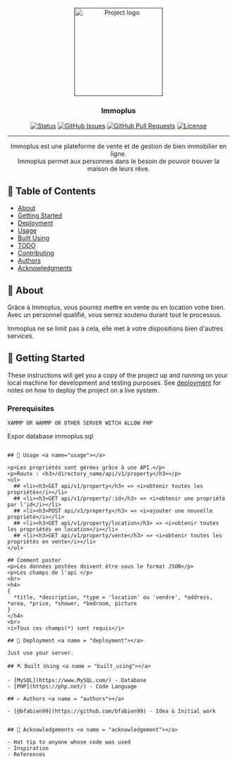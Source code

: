 <p align="center">
  <a href="" rel="noopener">
 <img width=200px height=200px src="https://i.imgur.com/6wj0hh6.jpg" alt="Project logo"></a>
</p>

<h3 align="center">Immoplus</h3>

<div align="center">

[![Status](https://img.shields.io/badge/status-active-success.svg)]()
[![GitHub Issues](https://img.shields.io/github/issues/kylelobo/The-Documentation-Compendium.svg)](https://github.com/kylelobo/The-Documentation-Compendium/issues)
[![GitHub Pull Requests](https://img.shields.io/github/issues-pr/kylelobo/The-Documentation-Compendium.svg)](https://github.com/kylelobo/The-Documentation-Compendium/pulls)
[![License](https://img.shields.io/badge/license-MIT-blue.svg)](/LICENSE)

</div>

---

<p align="center"> 
    Immoplus est une plateforme de vente et de gestion de bien immobilier en ligne.
    <br> 
    Immoplus permet aux personnes dans le besoin de pouvoir trouver la maison de leurs rêve.
    <br>
</p>

## 📝 Table of Contents

- [About](#about)
- [Getting Started](#getting_started)
- [Deployment](#deployment)
- [Usage](#usage)
- [Built Using](#built_using)
- [TODO](../TODO.md)
- [Contributing](../CONTRIBUTING.md)
- [Authors](#authors)
- [Acknowledgments](#acknowledgement)

## 🧐 About <a name = "about"></a>

<p>Grâce à Immoplus, vous pourrez mettre en vente ou en location votre bien. Avec un personnel qualifié, vous serrez soutenu durant tout le processus.</p>
<p>Immoplus ne se limit pas à cela, elle met à votre dispositions bien d'autres services.</p>

## 🏁 Getting Started <a name = "getting_started"></a>

These instructions will get you a copy of the project up and running on your local machine for development and testing purposes. See [deployment](#deployment) for notes on how to deploy the project on a live system.

### Prerequisites

```
XAMMP OR WAMMP OR OTHER SERVER WITCH ALLOW PHP
```
Expor database immoplus.sql
```

## 🎈 Usage <a name="usage"></a>

<p>Les propriétés sont gérées grâce à une API.</p>
<p>Route : <h3>/directory_name/api/v1/property</h3></p>
<ul>
  ## <li><h3>GET api/v1/property</h3> => <i>obtenir toutes les propriétés</i></li>
  ## <li><h3>GET api/v1/property/:id</h3> => <i>obtenir une propriété par l'id</i></li>
  ## <li><h3>POST api/v1/property</h3> => <i>ajouter une nouvelle propriété</i></li>
  ## <li><h3>GET api/v1/property/location</h3> => <i>obtenir toutes les propriétés en location</i></li>
  ## <li><h3>GET api/v1/property/vente</h3> => <i>obtenir toutes les propriétés en vente</i></li>
</ul>

## Comment poster
<p>Les données postées doivent être sous le format JSON</p>
<p>Les champs de l'api </p>
<br>
<h4>
{
  *title, *description, *type = 'location' ou 'vendre', *address, *area, *price, *shower, *bedroom, picture
}
</h4>
<br>
<i>Tous ces champs(*) sont requis</i>

## 🚀 Deployment <a name = "deployment"></a>

Just use your server.

## ⛏️ Built Using <a name = "built_using"></a>

- [MySQL](https://www.MySQL.com/) - Database
- [PHP](https://php.net/) - Code Language

## ✍️ Authors <a name = "authors"></a>

- [@bfabien99](https://github.com/bfabien99) - Idea & Initial work


## 🎉 Acknowledgements <a name = "acknowledgement"></a>

- Hat tip to anyone whose code was used
- Inspiration
- References
